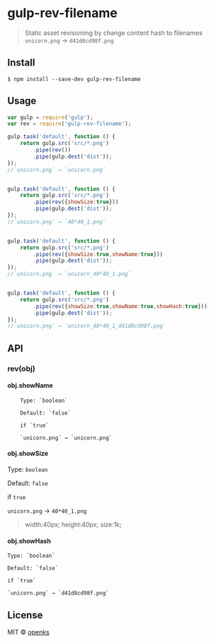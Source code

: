 # gulp-rev-filename

> Static asset revisioning by change content hash to filenames
> `unicorn.png` → `d41d8cd98f.png`

## Install

```
$ npm install --save-dev gulp-rev-filename
```


## Usage

```js
var gulp = require('gulp');
var rev = require('gulp-rev-filename');

gulp.task('default', function () {
	return gulp.src('src/*.png')
		.pipe(rev())
		.pipe(gulp.dest('dist'));
});
//`unicorn.png` → `unicorn.png`


gulp.task('default', function () {
	return gulp.src('src/*.png')
		.pipe(rev({showSize:true}))
		.pipe(gulp.dest('dist'));
});
//`unicorn.png` → `40*40_1.png`


gulp.task('default', function () {
	return gulp.src('src/*.png')
		.pipe(rev({showSize:true,showName:true}))
		.pipe(gulp.dest('dist'));
});
//`unicorn.png` → `unicorn_40*40_1.png`


gulp.task('default', function () {
	return gulp.src('src/*.png')
		.pipe(rev({showSize:true,showName:true,showHash:true}))
		.pipe(gulp.dest('dist'));
});
//`unicorn.png` → `unicorn_40*40_1_d41d8cd98f.png`

```
## API


### rev(obj)

#### obj.showName

		Type: `boolean`  

		Default: `false`

		if `true`

		`unicorn.png` → `unicorn.png`

#### obj.showSize

Type: `boolean`  

Default: `false`

if `true`

`unicorn.png` → `40*40_1.png`
> width:40px;
  height:40px;
  size:1k;


#### obj.showHash

	Type: `boolean`  

	Default: `false`

	if `true`

	`unicorn.png` → `d41d8cd98f.png`


## License

MIT © [openks](https://github.com/openks)
